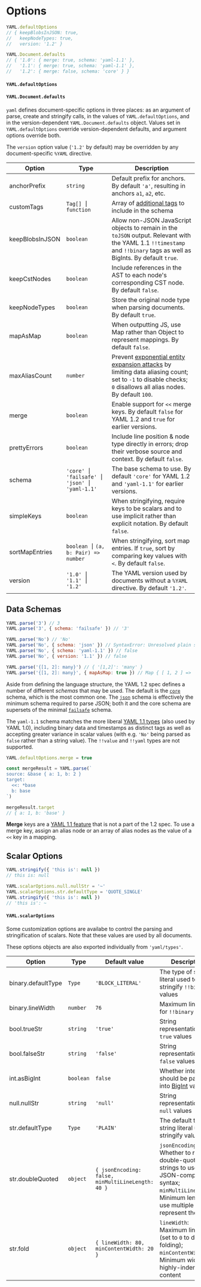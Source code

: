 # Options

```js
YAML.defaultOptions
// { keepBlobsInJSON: true,
//   keepNodeTypes: true,
//   version: '1.2' }

YAML.Document.defaults
// { '1.0': { merge: true, schema: 'yaml-1.1' },
//   '1.1': { merge: true, schema: 'yaml-1.1' },
//   '1.2': { merge: false, schema: 'core' } }
```

#### `YAML.defaultOptions`

#### `YAML.Document.defaults`

`yaml` defines document-specific options in three places: as an argument of parse, create and stringify calls, in the values of `YAML.defaultOptions`, and in the version-dependent `YAML.Document.defaults` object. Values set in `YAML.defaultOptions` override version-dependent defaults, and argument options override both.

The `version` option value (`'1.2'` by default) may be overridden by any document-specific `%YAML` directive.

| Option          | Type                                          | Description                                                                                                                                                             |
| --------------- | --------------------------------------------- | ----------------------------------------------------------------------------------------------------------------------------------------------------------------------- |
| anchorPrefix    | `string`                                      | Default prefix for anchors. By default `'a'`, resulting in anchors `a1`, `a2`, etc.                                                                                     |
| customTags      | `Tag[] ⎮ function`                            | Array of [additional tags](#custom-data-types) to include in the schema                                                                                                 |
| keepBlobsInJSON | `boolean`                                     | Allow non-JSON JavaScript objects to remain in the `toJSON` output. Relevant with the YAML 1.1 `!!timestamp` and `!!binary` tags as well as BigInts. By default `true`. |
| keepCstNodes    | `boolean`                                     | Include references in the AST to each node's corresponding CST node. By default `false`.                                                                                |
| keepNodeTypes   | `boolean`                                     | Store the original node type when parsing documents. By default `true`.                                                                                                 |
| mapAsMap        | `boolean`                                     | When outputting JS, use Map rather than Object to represent mappings. By default `false`.                                                                               |
| maxAliasCount   | `number`                                      | Prevent [exponential entity expansion attacks] by limiting data aliasing count; set to `-1` to disable checks; `0` disallows all alias nodes. By default `100`.         |
| merge           | `boolean`                                     | Enable support for `<<` merge keys. By default `false` for YAML 1.2 and `true` for earlier versions.                                                                    |
| prettyErrors    | `boolean`                                     | Include line position & node type directly in errors; drop their verbose source and context. By default `false`.                                                        |
| schema          | `'core' ⎮ 'failsafe' ⎮` `'json' ⎮ 'yaml-1.1'` | The base schema to use. By default `'core'` for YAML 1.2 and `'yaml-1.1'` for earlier versions.                                                                         |
| simpleKeys      | `boolean`                                     | When stringifying, require keys to be scalars and to use implicit rather than explicit notation. By default `false`.                                                    |
| sortMapEntries  | `boolean ⎮` `(a, b: Pair) => number`          | When stringifying, sort map entries. If `true`, sort by comparing key values with `<`. By default `false`.                                                              |
| version         | `'1.0' ⎮ '1.1' ⎮ '1.2'`                       | The YAML version used by documents without a `%YAML` directive. By default `'1.2'`.                                                                                     |

[exponential entity expansion attacks]: https://en.wikipedia.org/wiki/Billion_laughs_attack

## Data Schemas

```js
YAML.parse('3') // 3
YAML.parse('3', { schema: 'failsafe' }) // '3'

YAML.parse('No') // 'No'
YAML.parse('No', { schema: 'json' }) // SyntaxError: Unresolved plain scalar "No"
YAML.parse('No', { schema: 'yaml-1.1' }) // false
YAML.parse('No', { version: '1.1' }) // false

YAML.parse('{[1, 2]: many}') // { '[1,2]': 'many' }
YAML.parse('{[1, 2]: many}', { mapAsMap: true }) // Map { [ 1, 2 ] => 'many' }
```

Aside from defining the language structure, the YAML 1.2 spec defines a number of different _schemas_ that may be used. The default is the [`core`](http://yaml.org/spec/1.2/spec.html#id2804923) schema, which is the most common one. The [`json`](http://yaml.org/spec/1.2/spec.html#id2803231) schema is effectively the minimum schema required to parse JSON; both it and the core schema are supersets of the minimal [`failsafe`](http://yaml.org/spec/1.2/spec.html#id2802346) schema.

The `yaml-1.1` schema matches the more liberal [YAML 1.1 types](http://yaml.org/type/) (also used by YAML 1.0), including binary data and timestamps as distinct tags as well as accepting greater variance in scalar values (with e.g. `'No'` being parsed as `false` rather than a string value). The `!!value` and `!!yaml` types are not supported.

```js
YAML.defaultOptions.merge = true

const mergeResult = YAML.parse(`
source: &base { a: 1, b: 2 }
target:
  <<: *base
  b: base
`)

mergeResult.target
// { a: 1, b: 'base' }
```

**Merge** keys are a [YAML 1.1 feature](http://yaml.org/type/merge.html) that is not a part of the 1.2 spec. To use a merge key, assign an alias node or an array of alias nodes as the value of a `<<` key in a mapping.

## Scalar Options

```js
YAML.stringify({ 'this is': null })
// this is: null

YAML.scalarOptions.null.nullStr = '~'
YAML.scalarOptions.str.defaultType = 'QUOTE_SINGLE'
YAML.stringify({ 'this is': null })
// 'this is': ~
```

#### `YAML.scalarOptions`

Some customization options are availabe to control the parsing and stringification of scalars. Note that these values are used by all documents.

These options objects are also exported individually from `'yaml/types'`.

| Option             | Type      | Default value                                       | Description                                                                                                                                                                |
| ------------------ | --------- | --------------------------------------------------- | -------------------------------------------------------------------------------------------------------------------------------------------------------------------------- |
| binary.defaultType | `Type`    | `'BLOCK_LITERAL'`                                   | The type of string literal used to stringify `!!binary` values                                                                                                             |
| binary.lineWidth   | `number`  | `76`                                                | Maximum line width for `!!binary` values                                                                                                                                   |
| bool.trueStr       | `string`  | `'true'`                                            | String representation for `true` values                                                                                                                                    |
| bool.falseStr      | `string`  | `'false'`                                           | String representation for `false` values                                                                                                                                   |
| int.asBigInt       | `boolean` | `false`                                             | Whether integers should be parsed into [BigInt] values                                                                                                                     |
| null.nullStr       | `string`  | `'null'`                                            | String representation for `null` values                                                                                                                                    |
| str.defaultType    | `Type`    | `'PLAIN'`                                           | The default type of string literal used to stringify values                                                                                                                |
| str.doubleQuoted   | `object`  | `{ jsonEncoding: false,` `minMultiLineLength: 40 }` | `jsonEncoding`: Whether to restrict double-quoted strings to use JSON-compatible syntax; `minMultiLineLength`: Minimum length to use multiple lines to represent the value |
| str.fold           | `object`  | `{ lineWidth: 80,` `minContentWidth: 20 }`          | `lineWidth`: Maximum line width (set to `0` to disable folding); `minContentWidth`: Minimum width for highly-indented content                                              |

[bigint]: https://developer.mozilla.org/en/docs/Web/JavaScript/Reference/Global_Objects/BigInt

